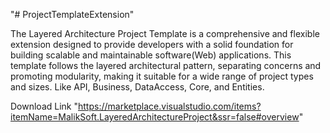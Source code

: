 "# ProjectTemplateExtension" 

The Layered Architecture Project Template is a comprehensive and flexible extension designed to provide developers with a solid foundation for building scalable and maintainable software(Web) applications. This template follows the layered architectural pattern, separating concerns and promoting modularity, making it suitable for a wide range of project types and sizes. Like API, Business, DataAccess, Core, and Entities.

Download Link "https://marketplace.visualstudio.com/items?itemName=MalikSoft.LayeredArchitectureProject&ssr=false#overview"
